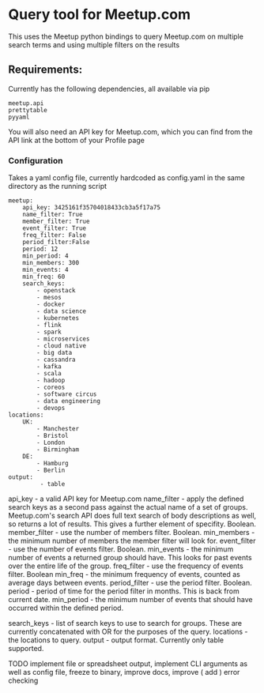 # Query tool for Meetup.com

This uses the Meetup python bindings to query Meetup.com on multiple search terms and using multiple filters on the results

## Requirements:

Currently has the following dependencies, all available via pip

```
meetup.api
prettytable
pyyaml
```

You will also need an API key for Meetup.com, which you can find from the API link at the bottom of your Profile page

### Configuration

Takes a yaml config file, currently hardcoded as config.yaml in the same directory as the running script

```
meetup:
    api_key: 3425161f35704018433cb3a5f17a75
    name_filter: True
    member_filter: True
    event_filter: True
    freq_filter: False
    period_filter:False
    period: 12
    min_period: 4
    min_members: 300
    min_events: 4
    min_freq: 60
    search_keys:
        - openstack
        - mesos
        - docker
        - data science
        - kubernetes
        - flink
        - spark
        - microservices
        - cloud native
        - big data
        - cassandra
        - kafka
        - scala
        - hadoop
        - coreos
        - software circus
        - data engineering
        - devops
locations:
    UK:
        - Manchester
        - Bristol
        - London
        - Birmingham
    DE:
        - Hamburg
        - Berlin
output:
         - table
```                

api_key - a valid API key for Meetup.com
name_filter - apply the defined search keys as a second pass against the actual name of a set of groups. Meetup.com's search API does full text search of body descriptions as well, so returns a lot of results. This gives a further element of specifity. Boolean.
member_filter - use the number of members filter. Boolean.
min_members - the minimum number of members the member filter will look for.
event_filter - use the number of events filter. Boolean.
min_events - the minimum number of events a returned group should have. This looks for past events over the entire life of the group.
freq_filter - use the frequency of events filter. Boolean
min_freq - the minimum frequency of events, counted as average days between events.
period_filter - use the period filter. Boolean.
period - period of time for the period filter in months. This is back from current date.
min_period - the minimum number of events that should have occurred within the defined period.

search_keys - list of search keys to use to search for groups. These are currently concatenated with OR for the purposes of the query.
locations - the locations to query. 
output - output format. Currently only table supported.

TODO implement file or spreadsheet output, implement CLI arguments as well as config file, freeze to binary, improve docs, improve ( add ) error checking 
